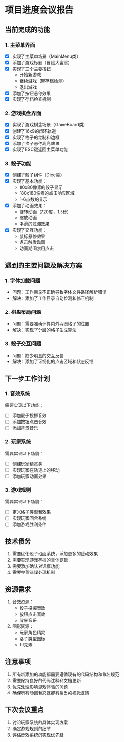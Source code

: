 # 项目进度会议报告

## 当前完成的功能

### 1. 主菜单界面
- [x] 实现了主菜单场景（MainMenu类）
- [x] 添加了游戏标题（冒险大富翁）
- [x] 实现了三个主要按钮
  - 开始新游戏
  - 继续游戏（带存档检测）
  - 退出游戏
- [x] 添加了按钮悬停效果
- [x] 实现了存档检查机制

### 2. 游戏棋盘界面
- [x] 实现了游戏棋盘场景（GameBoard类）
- [x] 创建了16x9的闭环轨道
- [x] 实现了格子的绘制和边框
- [x] 添加了格子悬停高亮效果
- [x] 实现了ESC键返回主菜单功能

### 3. 骰子功能
- [x] 创建了骰子组件（Dice类）
- [x] 实现了基本功能：
  - 80x80像素的骰子显示
  - 180x180像素的点击响应区域
  - 1-6点数的显示
- [x] 添加了动画效果：
  - 旋转动画（720度，1.5秒）
  - 缩放动画
  - 平滑的过渡效果
- [x] 实现了交互功能：
  - 鼠标悬停效果
  - 点击触发动画
  - 动画期间禁用点击

## 遇到的主要问题及解决方案

### 1. 字体加载问题
- 问题：工作目录不正确导致字体文件路径解析错误
- 解决：添加了工作目录自动检测和修正机制

### 2. 棋盘布局问题
- 问题：需要准确计算内外两圈格子的位置
- 解决：实现了分层的格子生成算法

### 3. 骰子交互问题
- 问题：缺少明显的交互反馈
- 解决：添加了可视化的点击区域和状态反馈

## 下一步工作计划

### 1. 音效系统
需要实现以下功能：
- [ ] 添加骰子投掷音效
- [ ] 添加按钮点击音效
- [ ] 添加背景音乐

### 2. 玩家系统
需要实现以下功能：
- [ ] 创建玩家精灵类
- [ ] 实现玩家在轨道上的移动
- [ ] 添加玩家动画效果

### 3. 游戏规则
需要实现以下功能：
- [ ] 定义格子类型和效果
- [ ] 实现玩家回合系统
- [ ] 添加游戏胜利条件

## 技术债务
1. 需要优化骰子动画系统，添加更多的缓动效果
2. 需要实现游戏存档的具体逻辑
3. 需要添加确认对话框功能
4. 需要完善错误处理机制

## 资源需求
1. 音效资源：
   - 骰子投掷音效
   - 按钮点击音效
   - 背景音乐
2. 图形资源：
   - 玩家角色精灵
   - 格子类型图标
   - UI元素

## 注意事项
1. 所有新添加的功能都需要遵循现有的代码结构和命名规范
2. 需要保持良好的代码注释和文档更新
3. 优先处理影响游戏体验的问题
4. 确保所有动画和交互都有适当的视觉反馈

## 下次会议重点
1. 讨论玩家系统的具体实现方案
2. 确定游戏规则的细节
3. 评估音效系统的实现优先级
